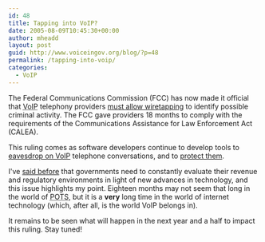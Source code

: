 ```yaml
---
id: 48
title: Tapping into VoIP?
date: 2005-08-09T10:45:30+00:00
author: mheadd
layout: post
guid: http://www.voiceingov.org/blog/?p=48
permalink: /tapping-into-voip/
categories:
  - VoIP
---
```

The Federal Communications Commission (FCC) has now made it official that <acronym title="Voice over Internet Protocol">VoIP</acronym> telephony providers [must allow wiretapping](http://www.internetnews.com/infra/article.php/3525956) to identify possible criminal activity. The FCC gave providers 18 months to comply with the requirements of the Communications Assistance for Law Enforcement Act (CALEA).

This ruling comes as software developers continue to develop tools to [eavesdrop on VoIP](http://vomit.xtdnet.nl/) telephone conversations, and to [protect them](http://www.techworld.com/security/news/index.cfm?NewsID=4111).

I've [said before](http://www.voiceingov.org/blog/?p=39) that governments need to constantly evaluate their revenue and regulatory environments in light of new advances in technology, and this issue highlights my point. Eighteen months may not seem that long in the world of <acronym title="Plain old telephone service">POTS</acronym>, but it is a **very** long time in the world of internet technology (which, after all, is the world VoIP belongs in).

It remains to be seen what will happen in the next year and a half to impact this ruling. Stay tuned!